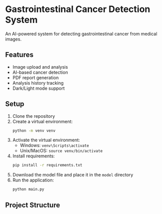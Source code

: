 # Gastrointestinal Cancer Detection System

An AI-powered system for detecting gastrointestinal cancer from medical images.

## Features
- Image upload and analysis
- AI-based cancer detection
- PDF report generation
- Analysis history tracking
- Dark/Light mode support

## Setup
1. Clone the repository
2. Create a virtual environment:
   ```bash
   python -m venv venv
   ```
3. Activate the virtual environment:
   - Windows: `venv\Scripts\activate`
   - Unix/MacOS: `source venv/bin/activate`
4. Install requirements:
   ```bash
   pip install -r requirements.txt
   ```
5. Download the model file and place it in the `model` directory
6. Run the application:
   ```bash
   python main.py
   ```

## Project Structure
